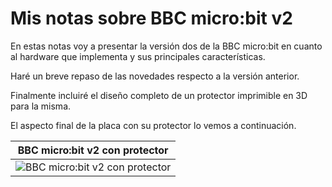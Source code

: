 # Mis notas sobre BBC micro:bit v2
En estas notas voy a presentar la versión dos de la BBC micro:bit en cuanto al hardware que implementa y sus principales características.

Haré un breve repaso de las novedades respecto a la versión anterior.

Finalmente incluiré el diseño completo de un protector imprimible en 3D para la misma.

El aspecto final de la placa con su protector lo vemos a continuación.

<center>

| BBC micro:bit v2 con protector |
|:-:|
| ![BBC micro:bit v2 con protector](../img/microbit-protector.jpeg) |

</center>
